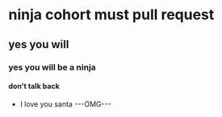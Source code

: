 # ninja cohort must pull request
## yes you will
### yes you will be a ninja
#### don't talk back
* I love you santa
---OMG---
